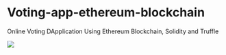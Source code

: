 # Voting-app-ethereum-blockchain

Online Voting DApplication Using Ethereum Blockchain, Solidity and Truffle

<img src="https://user-images.githubusercontent.com/71185753/162523669-96737a7f-3d87-4bf4-a3e8-3beb60df860f.gif">

